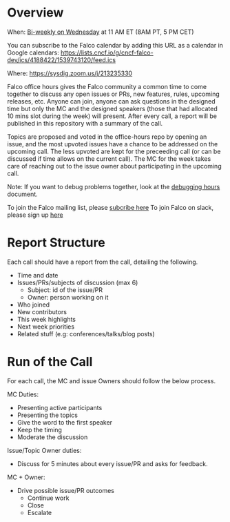 # Overview

When: [Bi-weekly on Wednesday](https://lists.cncf.io/g/cncf-falco-dev/calendar) at 11 AM ET (8AM PT, 5 PM CET)

You can subscribe to the Falco calendar by adding this URL as a calendar in Google calendars: https://lists.cncf.io/g/cncf-falco-dev/ics/4188422/1539743120/feed.ics

Where: https://sysdig.zoom.us/j/213235330

Falco office hours gives the Falco community a common time to come together to discuss any open issues or PRs, new features, rules, upcoming releases, etc. Anyone can join, anyone can ask questions in the designed time but only the MC and the designed speakers (those that had allocated 10 mins slot during the week) will present. After every call, a report will be published in this repository with a summary of the call.

Topics are proposed and voted in the office-hours repo by opening an issue, and the most upvoted issues have a chance to be addressed on the upcoming call. The less upvoted are kept for the preceeding call (or can be discussed if time allows on the current call). The MC for the week takes care of reaching out to the issue owner about participating in the upcoming call.

Note: If you want to debug problems together, look at the [debugging hours](DEBUGGING_HOURS.md) document.

To join the Falco mailing list, please [subcribe here](https://lists.cncf.io/g/cncf-falco-dev)
To join Falco on slack, please sign up [here](https://slack.sysdig.com)

# Report Structure

Each call should have a report from the call, detailing the following.

- Time and date
- Issues/PRs/subjects of discussion (max 6)
    - Subject: id of the issue/PR
    - Owner: person working on it
- Who joined
- New contributors
- This week highlights
- Next week priorities
- Related stuff (e.g: conferences/talks/blog posts)

# Run of the Call

For each call, the MC and issue Owners should follow the below process.

MC Duties:
- Presenting active participants
- Presenting the topics
- Give the word to the first speaker
- Keep the timing
- Moderate the discussion

Issue/Topic Owner duties:
- Discuss for 5 minutes about every issue/PR and asks for feedback.

MC + Owner:
- Drive possible issue/PR outcomes
    - Continue work
    - Close
    - Escalate
